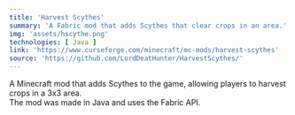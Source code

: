 ```yaml
---
title: 'Harvest Scythes'
summary: 'A Fabric mod that adds Scythes that clear crops in an area.'
img: 'assets/hscythe.png'
technologies: [ Java ]
link: 'https://www.curseforge.com/minecraft/mc-mods/harvest-scythes'
source: 'https://github.com/LordDeatHunter/HarvestScythes/'
---
```


A Minecraft mod that adds Scythes to the game, allowing players to harvest crops in a 3x3 area.\
The mod was made in Java and uses the Fabric API.
